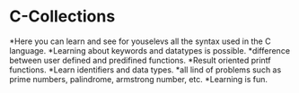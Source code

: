 # C-Collections
*Here you can learn and see for youselevs all the syntax used in the C language.
*Learning about keywords and datatypes is possible.
*difference between user defined and predifined functions.
*Result oriented printf functions.
*Learn identifiers and data types.
*all lind of problems such as prime numbers, palindrome, armstrong number, etc.
*Learning is fun.
